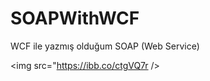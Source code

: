 # SOAPWithWCF
WCF ile yazmış olduğum SOAP  (Web Service)

<img src="https://ibb.co/ctgVQ7r />
<br>


